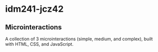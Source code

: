 # idm241-jcz42

## Microinteractions

A collection of 3 microinteractions (simple, medium, and complex), built with HTML, CSS, and JavaScript.